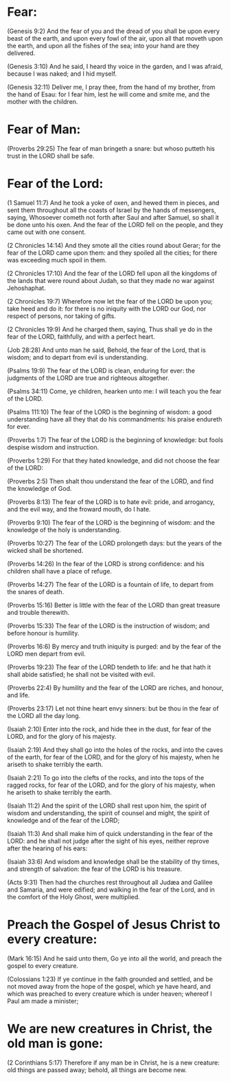 # Fear:

(Genesis 9:2) And the fear of you and the dread of you shall be upon every beast of the earth, and upon every fowl of the air, upon all that moveth upon the earth, and upon all the fishes of the sea; into your hand are they delivered.

(Genesis 3:10) And he said, I heard thy voice in the garden, and I was afraid, because I was naked; and I hid myself.

(Genesis 32:11) Deliver me, I pray thee, from the hand of my brother, from the hand of Esau: for I fear him, lest he will come and smite me, and the mother with the children.

# Fear of Man:

(Proverbs 29:25) The fear of man bringeth a snare: but whoso putteth his trust in the LORD shall be safe.

# Fear of the Lord:

(1 Samuel 11:7) And he took a yoke of oxen, and hewed them in pieces, and sent them throughout all the coasts of Israel by the hands of messengers, saying, Whosoever cometh not forth after Saul and after Samuel, so shall it be done unto his oxen. And the fear of the LORD fell on the people, and they came out with one consent.

(2 Chronicles 14:14) And they smote all the cities round about Gerar; for the fear of the LORD came upon them: and they spoiled all the cities; for there was exceeding much spoil in them.

(2 Chronicles 17:10)  And the fear of the LORD fell upon all the kingdoms of the lands that were round about Judah, so that they made no war against Jehoshaphat.

(2 Chronicles 19:7) Wherefore now let the fear of the LORD be upon you; take heed and do it: for there is no iniquity with the LORD our God, nor respect of persons, nor taking of gifts.

(2 Chronicles 19:9) And he charged them, saying, Thus shall ye do in the fear of the LORD, faithfully, and with a perfect heart.

(Job 28:28) And unto man he said, Behold, the fear of the Lord, that is wisdom; and to depart from evil is understanding.

(Psalms 19:9) The fear of the LORD is clean, enduring for ever: the judgments of the LORD are true and righteous altogether.

(Psalms 34:11) Come, ye children, hearken unto me: I will teach you the fear of the LORD.

(Psalms 111:10) The fear of the LORD is the beginning of wisdom: a good understanding have all they that do his commandments: his praise endureth for ever.

(Proverbs 1:7)  The fear of the LORD is the beginning of knowledge: but fools despise wisdom and instruction.

(Proverbs 1:29) For that they hated knowledge, and did not choose the fear of the LORD:

(Proverbs 2:5) Then shalt thou understand the fear of the LORD, and find the knowledge of God.

(Proverbs 8:13) The fear of the LORD is to hate evil: pride, and arrogancy, and the evil way, and the froward mouth, do I hate.

(Proverbs 9:10) The fear of the LORD is the beginning of wisdom: and the knowledge of the holy is understanding.

(Proverbs 10:27) The fear of the LORD prolongeth days: but the years of the wicked shall be shortened.

(Proverbs 14:26) In the fear of the LORD is strong confidence: and his children shall have a place of refuge.

(Proverbs 14:27) The fear of the LORD is a fountain of life, to depart from the snares of death.

(Proverbs 15:16) Better is little with the fear of the LORD than great treasure and trouble therewith.

(Proverbs 15:33) The fear of the LORD is the instruction of wisdom; and before honour is humility.

(Proverbs 16:6) By mercy and truth iniquity is purged: and by the fear of the LORD men depart from evil.

(Proverbs 19:23) The fear of the LORD tendeth to life: and he that hath it shall abide satisfied; he shall not be visited with evil.

(Proverbs 22:4) By humility and the fear of the LORD are riches, and honour, and life.

(Proverbs 23:17) Let not thine heart envy sinners: but be thou in the fear of the LORD all the day long.

(Isaiah 2:10)  Enter into the rock, and hide thee in the dust, for fear of the LORD, and for the glory of his majesty.

(Isaiah 2:19) And they shall go into the holes of the rocks, and into the caves of the earth, for fear of the LORD, and for the glory of his majesty, when he ariseth to shake terribly the earth.

(Isaiah 2:21) To go into the clefts of the rocks, and into the tops of the ragged rocks, for fear of the LORD, and for the glory of his majesty, when he ariseth to shake terribly the earth.

(Isaiah 11:2) And the spirit of the LORD shall rest upon him, the spirit of wisdom and understanding, the spirit of counsel and might, the spirit of knowledge and of the fear of the LORD;

(Isaiah 11:3) And shall make him of quick understanding in the fear of the LORD: and he shall not judge after the sight of his eyes, neither reprove after the hearing of his ears:

(Isaiah 33:6) And wisdom and knowledge shall be the stability of thy times, and strength of salvation: the fear of the LORD is his treasure.

(Acts 9:31) Then had the churches rest throughout all Judæa and Galilee and Samaria, and were edified; and walking in the fear of the Lord, and in the comfort of the Holy Ghost, were multiplied.

# Preach the Gospel of Jesus Christ to every creature:

(Mark 16:15) And he said unto them, Go ye into all the world, and preach the gospel to every creature.

(Colossians 1:23) If ye continue in the faith grounded and settled, and be not moved away from the hope of the gospel, which ye have heard, and which was preached to every creature which is under heaven; whereof I Paul am made a minister;

# We are new creatures in Christ, the old man is gone:

(2 Corinthians 5:17) Therefore if any man be in Christ, he is a new creature: old things are passed away; behold, all things are become new.

